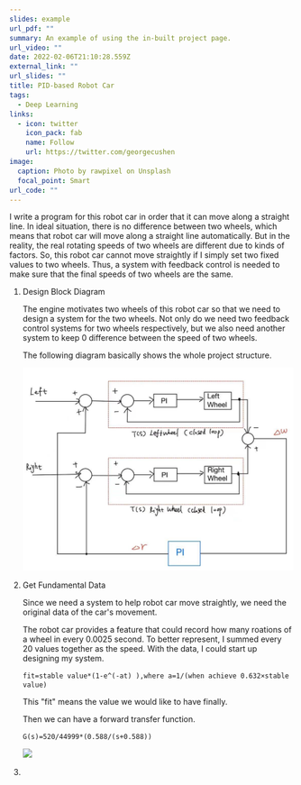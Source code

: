 ```yaml
---
slides: example
url_pdf: ""
summary: An example of using the in-built project page.
url_video: ""
date: 2022-02-06T21:10:28.559Z
external_link: ""
url_slides: ""
title: PID-based Robot Car
tags:
  - Deep Learning
links:
  - icon: twitter
    icon_pack: fab
    name: Follow
    url: https://twitter.com/georgecushen
image:
  caption: Photo by rawpixel on Unsplash
  focal_point: Smart
url_code: ""
---
```

I write a program for this robot car in order that it can move along a straight line. In ideal situation, there is no difference between two wheels, which means that robot car will move along a straight line automatically. But in the reality, the real rotating speeds of two wheels are different due to kinds of factors. So, this robot car cannot move straightly if I simply set two fixed values to two wheels. Thus, a system with feedback control is needed to make sure that the final speeds of two wheels are the same.

1. Design Block Diagram

   The engine motivates two wheels of this robot car so that we need to design a system for the two wheels. Not only do we need two feedback control systems for two wheels respectively, but we also need another system to keep 0 difference between the speed of two wheels.

   The following diagram basically shows the whole project structure.

   ![](1.jpg)
2. Get Fundamental Data

   Since we need a system to help robot car move straightly, we need the original data of the car's movement. 

   The robot car provides a feature that could record how many roations of a wheel in every 0.0025 second. To better represent, I summed every 20 values together as the speed. With the data, I could start up designing my system.

   ```
   fit=stable value*(1-e^(-at) ),where a=1/(when achieve 0.632×stable value)
   ```

   This "fit" means the value we would like to have finally.

   Then we can have a forward transfer function.

   ```
   G(s)=520/44999*(0.588/(s+0.588))
   ```

   <!--\[if gte mso 9]><xml>
    <o:OfficeDocumentSettings>
     <o:AllowPNG/>
    </o:OfficeDocumentSettings>
   </xml><!\[endif]-->

   <!--\[if gte mso 9]><xml>
    <w:WordDocument>
     <w:View>Normal</w:View>
     <w:Zoom>0</w:Zoom>
     <w:TrackMoves/>
     <w:TrackFormatting/>
     <w:PunctuationKerning/>
     <w:DrawingGridVerticalSpacing>7.8 磅</w:DrawingGridVerticalSpacing>
     <w:DisplayHorizontalDrawingGridEvery>0</w:DisplayHorizontalDrawingGridEvery>
     <w:DisplayVerticalDrawingGridEvery>2</w:DisplayVerticalDrawingGridEvery>
     <w:ValidateAgainstSchemas/>
     <w:SaveIfXMLInvalid>false</w:SaveIfXMLInvalid>
     <w:IgnoreMixedContent>false</w:IgnoreMixedContent>
     <w:AlwaysShowPlaceholderText>false</w:AlwaysShowPlaceholderText>
     <w:DoNotPromoteQF/>
     <w:LidThemeOther>EN-US</w:LidThemeOther>
     <w:LidThemeAsian>ZH-CN</w:LidThemeAsian>
     <w:LidThemeComplexScript>X-NONE</w:LidThemeComplexScript>
     <w:Compatibility>
      <w:SpaceForUL/>
      <w:BalanceSingleByteDoubleByteWidth/>
      <w:DoNotLeaveBackslashAlone/>
      <w:ULTrailSpace/>
      <w:DoNotExpandShiftReturn/>
      <w:AdjustLineHeightInTable/>
      <w:BreakWrappedTables/>
      <w:SnapToGridInCell/>
      <w:WrapTextWithPunct/>
      <w:UseAsianBreakRules/>
      <w:DontGrowAutofit/>
      <w:SplitPgBreakAndParaMark/>
      <w:EnableOpenTypeKerning/>
      <w:DontFlipMirrorIndents/>
      <w:OverrideTableStyleHps/>
      <w:UseFELayout/>
     </w:Compatibility>
     <m:mathPr>
      <m:mathFont m:val="Cambria Math"/>
      <m:brkBin m:val="before"/>
      <m:brkBinSub m:val="&#45;-"/>
      <m:smallFrac m:val="off"/>
      <m:dispDef/>
      <m:lMargin m:val="0"/>
      <m:rMargin m:val="0"/>
      <m:defJc m:val="centerGroup"/>
      <m:wrapIndent m:val="1440"/>
      <m:intLim m:val="subSup"/>
      <m:naryLim m:val="undOvr"/>
     </m:mathPr></w:WordDocument>
   </xml><!\[endif]-->

   <!--\[if gte mso 9]><xml>
    <w:LatentStyles DefLockedState="false" DefUnhideWhenUsed="false"
     DefSemiHidden="false" DefQFormat="false" DefPriority="99"
     LatentStyleCount="376">
     <w:LsdException Locked="false" Priority="0" QFormat="true" Name="Normal"/>
     <w:LsdException Locked="false" Priority="9" QFormat="true" Name="heading 1"/>
     <w:LsdException Locked="false" Priority="9" SemiHidden="true"
      UnhideWhenUsed="true" QFormat="true" Name="heading 2"/>
     <w:LsdException Locked="false" Priority="9" SemiHidden="true"
      UnhideWhenUsed="true" QFormat="true" Name="heading 3"/>
     <w:LsdException Locked="false" Priority="9" SemiHidden="true"
      UnhideWhenUsed="true" QFormat="true" Name="heading 4"/>
     <w:LsdException Locked="false" Priority="9" SemiHidden="true"
      UnhideWhenUsed="true" QFormat="true" Name="heading 5"/>
     <w:LsdException Locked="false" Priority="9" SemiHidden="true"
      UnhideWhenUsed="true" QFormat="true" Name="heading 6"/>
     <w:LsdException Locked="false" Priority="9" SemiHidden="true"
      UnhideWhenUsed="true" QFormat="true" Name="heading 7"/>
     <w:LsdException Locked="false" Priority="9" SemiHidden="true"
      UnhideWhenUsed="true" QFormat="true" Name="heading 8"/>
     <w:LsdException Locked="false" Priority="9" SemiHidden="true"
      UnhideWhenUsed="true" QFormat="true" Name="heading 9"/>
     <w:LsdException Locked="false" SemiHidden="true" UnhideWhenUsed="true"
      Name="index 1"/>
     <w:LsdException Locked="false" SemiHidden="true" UnhideWhenUsed="true"
      Name="index 2"/>
     <w:LsdException Locked="false" SemiHidden="true" UnhideWhenUsed="true"
      Name="index 3"/>
     <w:LsdException Locked="false" SemiHidden="true" UnhideWhenUsed="true"
      Name="index 4"/>
     <w:LsdException Locked="false" SemiHidden="true" UnhideWhenUsed="true"
      Name="index 5"/>
     <w:LsdException Locked="false" SemiHidden="true" UnhideWhenUsed="true"
      Name="index 6"/>
     <w:LsdException Locked="false" SemiHidden="true" UnhideWhenUsed="true"
      Name="index 7"/>
     <w:LsdException Locked="false" SemiHidden="true" UnhideWhenUsed="true"
      Name="index 8"/>
     <w:LsdException Locked="false" SemiHidden="true" UnhideWhenUsed="true"
      Name="index 9"/>
     <w:LsdException Locked="false" Priority="39" SemiHidden="true"
      UnhideWhenUsed="true" Name="toc 1"/>
     <w:LsdException Locked="false" Priority="39" SemiHidden="true"
      UnhideWhenUsed="true" Name="toc 2"/>
     <w:LsdException Locked="false" Priority="39" SemiHidden="true"
      UnhideWhenUsed="true" Name="toc 3"/>
     <w:LsdException Locked="false" Priority="39" SemiHidden="true"
      UnhideWhenUsed="true" Name="toc 4"/>
     <w:LsdException Locked="false" Priority="39" SemiHidden="true"
      UnhideWhenUsed="true" Name="toc 5"/>
     <w:LsdException Locked="false" Priority="39" SemiHidden="true"
      UnhideWhenUsed="true" Name="toc 6"/>
     <w:LsdException Locked="false" Priority="39" SemiHidden="true"
      UnhideWhenUsed="true" Name="toc 7"/>
     <w:LsdException Locked="false" Priority="39" SemiHidden="true"
      UnhideWhenUsed="true" Name="toc 8"/>
     <w:LsdException Locked="false" Priority="39" SemiHidden="true"
      UnhideWhenUsed="true" Name="toc 9"/>
     <w:LsdException Locked="false" SemiHidden="true" UnhideWhenUsed="true"
      Name="Normal Indent"/>
     <w:LsdException Locked="false" SemiHidden="true" UnhideWhenUsed="true"
      Name="footnote text"/>
     <w:LsdException Locked="false" SemiHidden="true" UnhideWhenUsed="true"
      Name="annotation text"/>
     <w:LsdException Locked="false" SemiHidden="true" UnhideWhenUsed="true"
      Name="header"/>
     <w:LsdException Locked="false" SemiHidden="true" UnhideWhenUsed="true"
      Name="footer"/>
     <w:LsdException Locked="false" SemiHidden="true" UnhideWhenUsed="true"
      Name="index heading"/>
     <w:LsdException Locked="false" Priority="35" SemiHidden="true"
      UnhideWhenUsed="true" QFormat="true" Name="caption"/>
     <w:LsdException Locked="false" SemiHidden="true" UnhideWhenUsed="true"
      Name="table of figures"/>
     <w:LsdException Locked="false" SemiHidden="true" UnhideWhenUsed="true"
      Name="envelope address"/>
     <w:LsdException Locked="false" SemiHidden="true" UnhideWhenUsed="true"
      Name="envelope return"/>
     <w:LsdException Locked="false" SemiHidden="true" UnhideWhenUsed="true"
      Name="footnote reference"/>
     <w:LsdException Locked="false" SemiHidden="true" UnhideWhenUsed="true"
      Name="annotation reference"/>
     <w:LsdException Locked="false" SemiHidden="true" UnhideWhenUsed="true"
      Name="line number"/>
     <w:LsdException Locked="false" SemiHidden="true" UnhideWhenUsed="true"
      Name="page number"/>
     <w:LsdException Locked="false" SemiHidden="true" UnhideWhenUsed="true"
      Name="endnote reference"/>
     <w:LsdException Locked="false" SemiHidden="true" UnhideWhenUsed="true"
      Name="endnote text"/>
     <w:LsdException Locked="false" SemiHidden="true" UnhideWhenUsed="true"
      Name="table of authorities"/>
     <w:LsdException Locked="false" SemiHidden="true" UnhideWhenUsed="true"
      Name="macro"/>
     <w:LsdException Locked="false" SemiHidden="true" UnhideWhenUsed="true"
      Name="toa heading"/>
     <w:LsdException Locked="false" SemiHidden="true" UnhideWhenUsed="true"
      Name="List"/>
     <w:LsdException Locked="false" SemiHidden="true" UnhideWhenUsed="true"
      Name="List Bullet"/>
     <w:LsdException Locked="false" SemiHidden="true" UnhideWhenUsed="true"
      Name="List Number"/>
     <w:LsdException Locked="false" SemiHidden="true" UnhideWhenUsed="true"
      Name="List 2"/>
     <w:LsdException Locked="false" SemiHidden="true" UnhideWhenUsed="true"
      Name="List 3"/>
     <w:LsdException Locked="false" SemiHidden="true" UnhideWhenUsed="true"
      Name="List 4"/>
     <w:LsdException Locked="false" SemiHidden="true" UnhideWhenUsed="true"
      Name="List 5"/>
     <w:LsdException Locked="false" SemiHidden="true" UnhideWhenUsed="true"
      Name="List Bullet 2"/>
     <w:LsdException Locked="false" SemiHidden="true" UnhideWhenUsed="true"
      Name="List Bullet 3"/>
     <w:LsdException Locked="false" SemiHidden="true" UnhideWhenUsed="true"
      Name="List Bullet 4"/>
     <w:LsdException Locked="false" SemiHidden="true" UnhideWhenUsed="true"
      Name="List Bullet 5"/>
     <w:LsdException Locked="false" SemiHidden="true" UnhideWhenUsed="true"
      Name="List Number 2"/>
     <w:LsdException Locked="false" SemiHidden="true" UnhideWhenUsed="true"
      Name="List Number 3"/>
     <w:LsdException Locked="false" SemiHidden="true" UnhideWhenUsed="true"
      Name="List Number 4"/>
     <w:LsdException Locked="false" SemiHidden="true" UnhideWhenUsed="true"
      Name="List Number 5"/>
     <w:LsdException Locked="false" Priority="10" QFormat="true" Name="Title"/>
     <w:LsdException Locked="false" SemiHidden="true" UnhideWhenUsed="true"
      Name="Closing"/>
     <w:LsdException Locked="false" SemiHidden="true" UnhideWhenUsed="true"
      Name="Signature"/>
     <w:LsdException Locked="false" Priority="1" SemiHidden="true"
      UnhideWhenUsed="true" Name="Default Paragraph Font"/>
     <w:LsdException Locked="false" SemiHidden="true" UnhideWhenUsed="true"
      Name="Body Text"/>
     <w:LsdException Locked="false" SemiHidden="true" UnhideWhenUsed="true"
      Name="Body Text Indent"/>
     <w:LsdException Locked="false" SemiHidden="true" UnhideWhenUsed="true"
      Name="List Continue"/>
     <w:LsdException Locked="false" SemiHidden="true" UnhideWhenUsed="true"
      Name="List Continue 2"/>
     <w:LsdException Locked="false" SemiHidden="true" UnhideWhenUsed="true"
      Name="List Continue 3"/>
     <w:LsdException Locked="false" SemiHidden="true" UnhideWhenUsed="true"
      Name="List Continue 4"/>
     <w:LsdException Locked="false" SemiHidden="true" UnhideWhenUsed="true"
      Name="List Continue 5"/>
     <w:LsdException Locked="false" SemiHidden="true" UnhideWhenUsed="true"
      Name="Message Header"/>
     <w:LsdException Locked="false" Priority="11" QFormat="true" Name="Subtitle"/>
     <w:LsdException Locked="false" SemiHidden="true" UnhideWhenUsed="true"
      Name="Salutation"/>
     <w:LsdException Locked="false" SemiHidden="true" UnhideWhenUsed="true"
      Name="Date"/>
     <w:LsdException Locked="false" SemiHidden="true" UnhideWhenUsed="true"
      Name="Body Text First Indent"/>
     <w:LsdException Locked="false" SemiHidden="true" UnhideWhenUsed="true"
      Name="Body Text First Indent 2"/>
     <w:LsdException Locked="false" SemiHidden="true" UnhideWhenUsed="true"
      Name="Note Heading"/>
     <w:LsdException Locked="false" SemiHidden="true" UnhideWhenUsed="true"
      Name="Body Text 2"/>
     <w:LsdException Locked="false" SemiHidden="true" UnhideWhenUsed="true"
      Name="Body Text 3"/>
     <w:LsdException Locked="false" SemiHidden="true" UnhideWhenUsed="true"
      Name="Body Text Indent 2"/>
     <w:LsdException Locked="false" SemiHidden="true" UnhideWhenUsed="true"
      Name="Body Text Indent 3"/>
     <w:LsdException Locked="false" SemiHidden="true" UnhideWhenUsed="true"
      Name="Block Text"/>
     <w:LsdException Locked="false" SemiHidden="true" UnhideWhenUsed="true"
      Name="Hyperlink"/>
     <w:LsdException Locked="false" SemiHidden="true" UnhideWhenUsed="true"
      Name="FollowedHyperlink"/>
     <w:LsdException Locked="false" Priority="22" QFormat="true" Name="Strong"/>
     <w:LsdException Locked="false" Priority="20" QFormat="true" Name="Emphasis"/>
     <w:LsdException Locked="false" SemiHidden="true" UnhideWhenUsed="true"
      Name="Document Map"/>
     <w:LsdException Locked="false" SemiHidden="true" UnhideWhenUsed="true"
      Name="Plain Text"/>
     <w:LsdException Locked="false" SemiHidden="true" UnhideWhenUsed="true"
      Name="E-mail Signature"/>
     <w:LsdException Locked="false" SemiHidden="true" UnhideWhenUsed="true"
      Name="HTML Top of Form"/>
     <w:LsdException Locked="false" SemiHidden="true" UnhideWhenUsed="true"
      Name="HTML Bottom of Form"/>
     <w:LsdException Locked="false" SemiHidden="true" UnhideWhenUsed="true"
      Name="Normal (Web)"/>
     <w:LsdException Locked="false" SemiHidden="true" UnhideWhenUsed="true"
      Name="HTML Acronym"/>
     <w:LsdException Locked="false" SemiHidden="true" UnhideWhenUsed="true"
      Name="HTML Address"/>
     <w:LsdException Locked="false" SemiHidden="true" UnhideWhenUsed="true"
      Name="HTML Cite"/>
     <w:LsdException Locked="false" SemiHidden="true" UnhideWhenUsed="true"
      Name="HTML Code"/>
     <w:LsdException Locked="false" SemiHidden="true" UnhideWhenUsed="true"
      Name="HTML Definition"/>
     <w:LsdException Locked="false" SemiHidden="true" UnhideWhenUsed="true"
      Name="HTML Keyboard"/>
     <w:LsdException Locked="false" SemiHidden="true" UnhideWhenUsed="true"
      Name="HTML Preformatted"/>
     <w:LsdException Locked="false" SemiHidden="true" UnhideWhenUsed="true"
      Name="HTML Sample"/>
     <w:LsdException Locked="false" SemiHidden="true" UnhideWhenUsed="true"
      Name="HTML Typewriter"/>
     <w:LsdException Locked="false" SemiHidden="true" UnhideWhenUsed="true"
      Name="HTML Variable"/>
     <w:LsdException Locked="false" SemiHidden="true" UnhideWhenUsed="true"
      Name="Normal Table"/>
     <w:LsdException Locked="false" SemiHidden="true" UnhideWhenUsed="true"
      Name="annotation subject"/>
     <w:LsdException Locked="false" SemiHidden="true" UnhideWhenUsed="true"
      Name="No List"/>
     <w:LsdException Locked="false" SemiHidden="true" UnhideWhenUsed="true"
      Name="Outline List 1"/>
     <w:LsdException Locked="false" SemiHidden="true" UnhideWhenUsed="true"
      Name="Outline List 2"/>
     <w:LsdException Locked="false" SemiHidden="true" UnhideWhenUsed="true"
      Name="Outline List 3"/>
     <w:LsdException Locked="false" SemiHidden="true" UnhideWhenUsed="true"
      Name="Table Simple 1"/>
     <w:LsdException Locked="false" SemiHidden="true" UnhideWhenUsed="true"
      Name="Table Simple 2"/>
     <w:LsdException Locked="false" SemiHidden="true" UnhideWhenUsed="true"
      Name="Table Simple 3"/>
     <w:LsdException Locked="false" SemiHidden="true" UnhideWhenUsed="true"
      Name="Table Classic 1"/>
     <w:LsdException Locked="false" SemiHidden="true" UnhideWhenUsed="true"
      Name="Table Classic 2"/>
     <w:LsdException Locked="false" SemiHidden="true" UnhideWhenUsed="true"
      Name="Table Classic 3"/>
     <w:LsdException Locked="false" SemiHidden="true" UnhideWhenUsed="true"
      Name="Table Classic 4"/>
     <w:LsdException Locked="false" SemiHidden="true" UnhideWhenUsed="true"
      Name="Table Colorful 1"/>
     <w:LsdException Locked="false" SemiHidden="true" UnhideWhenUsed="true"
      Name="Table Colorful 2"/>
     <w:LsdException Locked="false" SemiHidden="true" UnhideWhenUsed="true"
      Name="Table Colorful 3"/>
     <w:LsdException Locked="false" SemiHidden="true" UnhideWhenUsed="true"
      Name="Table Columns 1"/>
     <w:LsdException Locked="false" SemiHidden="true" UnhideWhenUsed="true"
      Name="Table Columns 2"/>
     <w:LsdException Locked="false" SemiHidden="true" UnhideWhenUsed="true"
      Name="Table Columns 3"/>
     <w:LsdException Locked="false" SemiHidden="true" UnhideWhenUsed="true"
      Name="Table Columns 4"/>
     <w:LsdException Locked="false" SemiHidden="true" UnhideWhenUsed="true"
      Name="Table Columns 5"/>
     <w:LsdException Locked="false" SemiHidden="true" UnhideWhenUsed="true"
      Name="Table Grid 1"/>
     <w:LsdException Locked="false" SemiHidden="true" UnhideWhenUsed="true"
      Name="Table Grid 2"/>
     <w:LsdException Locked="false" SemiHidden="true" UnhideWhenUsed="true"
      Name="Table Grid 3"/>
     <w:LsdException Locked="false" SemiHidden="true" UnhideWhenUsed="true"
      Name="Table Grid 4"/>
     <w:LsdException Locked="false" SemiHidden="true" UnhideWhenUsed="true"
      Name="Table Grid 5"/>
     <w:LsdException Locked="false" SemiHidden="true" UnhideWhenUsed="true"
      Name="Table Grid 6"/>
     <w:LsdException Locked="false" SemiHidden="true" UnhideWhenUsed="true"
      Name="Table Grid 7"/>
     <w:LsdException Locked="false" SemiHidden="true" UnhideWhenUsed="true"
      Name="Table Grid 8"/>
     <w:LsdException Locked="false" SemiHidden="true" UnhideWhenUsed="true"
      Name="Table List 1"/>
     <w:LsdException Locked="false" SemiHidden="true" UnhideWhenUsed="true"
      Name="Table List 2"/>
     <w:LsdException Locked="false" SemiHidden="true" UnhideWhenUsed="true"
      Name="Table List 3"/>
     <w:LsdException Locked="false" SemiHidden="true" UnhideWhenUsed="true"
      Name="Table List 4"/>
     <w:LsdException Locked="false" SemiHidden="true" UnhideWhenUsed="true"
      Name="Table List 5"/>
     <w:LsdException Locked="false" SemiHidden="true" UnhideWhenUsed="true"
      Name="Table List 6"/>
     <w:LsdException Locked="false" SemiHidden="true" UnhideWhenUsed="true"
      Name="Table List 7"/>
     <w:LsdException Locked="false" SemiHidden="true" UnhideWhenUsed="true"
      Name="Table List 8"/>
     <w:LsdException Locked="false" SemiHidden="true" UnhideWhenUsed="true"
      Name="Table 3D effects 1"/>
     <w:LsdException Locked="false" SemiHidden="true" UnhideWhenUsed="true"
      Name="Table 3D effects 2"/>
     <w:LsdException Locked="false" SemiHidden="true" UnhideWhenUsed="true"
      Name="Table 3D effects 3"/>
     <w:LsdException Locked="false" SemiHidden="true" UnhideWhenUsed="true"
      Name="Table Contemporary"/>
     <w:LsdException Locked="false" SemiHidden="true" UnhideWhenUsed="true"
      Name="Table Elegant"/>
     <w:LsdException Locked="false" SemiHidden="true" UnhideWhenUsed="true"
      Name="Table Professional"/>
     <w:LsdException Locked="false" SemiHidden="true" UnhideWhenUsed="true"
      Name="Table Subtle 1"/>
     <w:LsdException Locked="false" SemiHidden="true" UnhideWhenUsed="true"
      Name="Table Subtle 2"/>
     <w:LsdException Locked="false" SemiHidden="true" UnhideWhenUsed="true"
      Name="Table Web 1"/>
     <w:LsdException Locked="false" SemiHidden="true" UnhideWhenUsed="true"
      Name="Table Web 2"/>
     <w:LsdException Locked="false" SemiHidden="true" UnhideWhenUsed="true"
      Name="Table Web 3"/>
     <w:LsdException Locked="false" SemiHidden="true" UnhideWhenUsed="true"
      Name="Balloon Text"/>
     <w:LsdException Locked="false" Priority="39" Name="Table Grid"/>
     <w:LsdException Locked="false" SemiHidden="true" UnhideWhenUsed="true"
      Name="Table Theme"/>
     <w:LsdException Locked="false" SemiHidden="true" Name="Placeholder Text"/>
     <w:LsdException Locked="false" Priority="1" QFormat="true" Name="No Spacing"/>
     <w:LsdException Locked="false" Priority="60" Name="Light Shading"/>
     <w:LsdException Locked="false" Priority="61" Name="Light List"/>
     <w:LsdException Locked="false" Priority="62" Name="Light Grid"/>
     <w:LsdException Locked="false" Priority="63" Name="Medium Shading 1"/>
     <w:LsdException Locked="false" Priority="64" Name="Medium Shading 2"/>
     <w:LsdException Locked="false" Priority="65" Name="Medium List 1"/>
     <w:LsdException Locked="false" Priority="66" Name="Medium List 2"/>
     <w:LsdException Locked="false" Priority="67" Name="Medium Grid 1"/>
     <w:LsdException Locked="false" Priority="68" Name="Medium Grid 2"/>
     <w:LsdException Locked="false" Priority="69" Name="Medium Grid 3"/>
     <w:LsdException Locked="false" Priority="70" Name="Dark List"/>
     <w:LsdException Locked="false" Priority="71" Name="Colorful Shading"/>
     <w:LsdException Locked="false" Priority="72" Name="Colorful List"/>
     <w:LsdException Locked="false" Priority="73" Name="Colorful Grid"/>
     <w:LsdException Locked="false" Priority="60" Name="Light Shading Accent 1"/>
     <w:LsdException Locked="false" Priority="61" Name="Light List Accent 1"/>
     <w:LsdException Locked="false" Priority="62" Name="Light Grid Accent 1"/>
     <w:LsdException Locked="false" Priority="63" Name="Medium Shading 1 Accent 1"/>
     <w:LsdException Locked="false" Priority="64" Name="Medium Shading 2 Accent 1"/>
     <w:LsdException Locked="false" Priority="65" Name="Medium List 1 Accent 1"/>
     <w:LsdException Locked="false" SemiHidden="true" Name="Revision"/>
     <w:LsdException Locked="false" Priority="34" QFormat="true"
      Name="List Paragraph"/>
     <w:LsdException Locked="false" Priority="29" QFormat="true" Name="Quote"/>
     <w:LsdException Locked="false" Priority="30" QFormat="true"
      Name="Intense Quote"/>
     <w:LsdException Locked="false" Priority="66" Name="Medium List 2 Accent 1"/>
     <w:LsdException Locked="false" Priority="67" Name="Medium Grid 1 Accent 1"/>
     <w:LsdException Locked="false" Priority="68" Name="Medium Grid 2 Accent 1"/>
     <w:LsdException Locked="false" Priority="69" Name="Medium Grid 3 Accent 1"/>
     <w:LsdException Locked="false" Priority="70" Name="Dark List Accent 1"/>
     <w:LsdException Locked="false" Priority="71" Name="Colorful Shading Accent 1"/>
     <w:LsdException Locked="false" Priority="72" Name="Colorful List Accent 1"/>
     <w:LsdException Locked="false" Priority="73" Name="Colorful Grid Accent 1"/>
     <w:LsdException Locked="false" Priority="60" Name="Light Shading Accent 2"/>
     <w:LsdException Locked="false" Priority="61" Name="Light List Accent 2"/>
     <w:LsdException Locked="false" Priority="62" Name="Light Grid Accent 2"/>
     <w:LsdException Locked="false" Priority="63" Name="Medium Shading 1 Accent 2"/>
     <w:LsdException Locked="false" Priority="64" Name="Medium Shading 2 Accent 2"/>
     <w:LsdException Locked="false" Priority="65" Name="Medium List 1 Accent 2"/>
     <w:LsdException Locked="false" Priority="66" Name="Medium List 2 Accent 2"/>
     <w:LsdException Locked="false" Priority="67" Name="Medium Grid 1 Accent 2"/>
     <w:LsdException Locked="false" Priority="68" Name="Medium Grid 2 Accent 2"/>
     <w:LsdException Locked="false" Priority="69" Name="Medium Grid 3 Accent 2"/>
     <w:LsdException Locked="false" Priority="70" Name="Dark List Accent 2"/>
     <w:LsdException Locked="false" Priority="71" Name="Colorful Shading Accent 2"/>
     <w:LsdException Locked="false" Priority="72" Name="Colorful List Accent 2"/>
     <w:LsdException Locked="false" Priority="73" Name="Colorful Grid Accent 2"/>
     <w:LsdException Locked="false" Priority="60" Name="Light Shading Accent 3"/>
     <w:LsdException Locked="false" Priority="61" Name="Light List Accent 3"/>
     <w:LsdException Locked="false" Priority="62" Name="Light Grid Accent 3"/>
     <w:LsdException Locked="false" Priority="63" Name="Medium Shading 1 Accent 3"/>
     <w:LsdException Locked="false" Priority="64" Name="Medium Shading 2 Accent 3"/>
     <w:LsdException Locked="false" Priority="65" Name="Medium List 1 Accent 3"/>
     <w:LsdException Locked="false" Priority="66" Name="Medium List 2 Accent 3"/>
     <w:LsdException Locked="false" Priority="67" Name="Medium Grid 1 Accent 3"/>
     <w:LsdException Locked="false" Priority="68" Name="Medium Grid 2 Accent 3"/>
     <w:LsdException Locked="false" Priority="69" Name="Medium Grid 3 Accent 3"/>
     <w:LsdException Locked="false" Priority="70" Name="Dark List Accent 3"/>
     <w:LsdException Locked="false" Priority="71" Name="Colorful Shading Accent 3"/>
     <w:LsdException Locked="false" Priority="72" Name="Colorful List Accent 3"/>
     <w:LsdException Locked="false" Priority="73" Name="Colorful Grid Accent 3"/>
     <w:LsdException Locked="false" Priority="60" Name="Light Shading Accent 4"/>
     <w:LsdException Locked="false" Priority="61" Name="Light List Accent 4"/>
     <w:LsdException Locked="false" Priority="62" Name="Light Grid Accent 4"/>
     <w:LsdException Locked="false" Priority="63" Name="Medium Shading 1 Accent 4"/>
     <w:LsdException Locked="false" Priority="64" Name="Medium Shading 2 Accent 4"/>
     <w:LsdException Locked="false" Priority="65" Name="Medium List 1 Accent 4"/>
     <w:LsdException Locked="false" Priority="66" Name="Medium List 2 Accent 4"/>
     <w:LsdException Locked="false" Priority="67" Name="Medium Grid 1 Accent 4"/>
     <w:LsdException Locked="false" Priority="68" Name="Medium Grid 2 Accent 4"/>
     <w:LsdException Locked="false" Priority="69" Name="Medium Grid 3 Accent 4"/>
     <w:LsdException Locked="false" Priority="70" Name="Dark List Accent 4"/>
     <w:LsdException Locked="false" Priority="71" Name="Colorful Shading Accent 4"/>
     <w:LsdException Locked="false" Priority="72" Name="Colorful List Accent 4"/>
     <w:LsdException Locked="false" Priority="73" Name="Colorful Grid Accent 4"/>
     <w:LsdException Locked="false" Priority="60" Name="Light Shading Accent 5"/>
     <w:LsdException Locked="false" Priority="61" Name="Light List Accent 5"/>
     <w:LsdException Locked="false" Priority="62" Name="Light Grid Accent 5"/>
     <w:LsdException Locked="false" Priority="63" Name="Medium Shading 1 Accent 5"/>
     <w:LsdException Locked="false" Priority="64" Name="Medium Shading 2 Accent 5"/>
     <w:LsdException Locked="false" Priority="65" Name="Medium List 1 Accent 5"/>
     <w:LsdException Locked="false" Priority="66" Name="Medium List 2 Accent 5"/>
     <w:LsdException Locked="false" Priority="67" Name="Medium Grid 1 Accent 5"/>
     <w:LsdException Locked="false" Priority="68" Name="Medium Grid 2 Accent 5"/>
     <w:LsdException Locked="false" Priority="69" Name="Medium Grid 3 Accent 5"/>
     <w:LsdException Locked="false" Priority="70" Name="Dark List Accent 5"/>
     <w:LsdException Locked="false" Priority="71" Name="Colorful Shading Accent 5"/>
     <w:LsdException Locked="false" Priority="72" Name="Colorful List Accent 5"/>
     <w:LsdException Locked="false" Priority="73" Name="Colorful Grid Accent 5"/>
     <w:LsdException Locked="false" Priority="60" Name="Light Shading Accent 6"/>
     <w:LsdException Locked="false" Priority="61" Name="Light List Accent 6"/>
     <w:LsdException Locked="false" Priority="62" Name="Light Grid Accent 6"/>
     <w:LsdException Locked="false" Priority="63" Name="Medium Shading 1 Accent 6"/>
     <w:LsdException Locked="false" Priority="64" Name="Medium Shading 2 Accent 6"/>
     <w:LsdException Locked="false" Priority="65" Name="Medium List 1 Accent 6"/>
     <w:LsdException Locked="false" Priority="66" Name="Medium List 2 Accent 6"/>
     <w:LsdException Locked="false" Priority="67" Name="Medium Grid 1 Accent 6"/>
     <w:LsdException Locked="false" Priority="68" Name="Medium Grid 2 Accent 6"/>
     <w:LsdException Locked="false" Priority="69" Name="Medium Grid 3 Accent 6"/>
     <w:LsdException Locked="false" Priority="70" Name="Dark List Accent 6"/>
     <w:LsdException Locked="false" Priority="71" Name="Colorful Shading Accent 6"/>
     <w:LsdException Locked="false" Priority="72" Name="Colorful List Accent 6"/>
     <w:LsdException Locked="false" Priority="73" Name="Colorful Grid Accent 6"/>
     <w:LsdException Locked="false" Priority="19" QFormat="true"
      Name="Subtle Emphasis"/>
     <w:LsdException Locked="false" Priority="21" QFormat="true"
      Name="Intense Emphasis"/>
     <w:LsdException Locked="false" Priority="31" QFormat="true"
      Name="Subtle Reference"/>
     <w:LsdException Locked="false" Priority="32" QFormat="true"
      Name="Intense Reference"/>
     <w:LsdException Locked="false" Priority="33" QFormat="true" Name="Book Title"/>
     <w:LsdException Locked="false" Priority="37" SemiHidden="true"
      UnhideWhenUsed="true" Name="Bibliography"/>
     <w:LsdException Locked="false" Priority="39" SemiHidden="true"
      UnhideWhenUsed="true" QFormat="true" Name="TOC Heading"/>
     <w:LsdException Locked="false" Priority="41" Name="Plain Table 1"/>
     <w:LsdException Locked="false" Priority="42" Name="Plain Table 2"/>
     <w:LsdException Locked="false" Priority="43" Name="Plain Table 3"/>
     <w:LsdException Locked="false" Priority="44" Name="Plain Table 4"/>
     <w:LsdException Locked="false" Priority="45" Name="Plain Table 5"/>
     <w:LsdException Locked="false" Priority="40" Name="Grid Table Light"/>
     <w:LsdException Locked="false" Priority="46" Name="Grid Table 1 Light"/>
     <w:LsdException Locked="false" Priority="47" Name="Grid Table 2"/>
     <w:LsdException Locked="false" Priority="48" Name="Grid Table 3"/>
     <w:LsdException Locked="false" Priority="49" Name="Grid Table 4"/>
     <w:LsdException Locked="false" Priority="50" Name="Grid Table 5 Dark"/>
     <w:LsdException Locked="false" Priority="51" Name="Grid Table 6 Colorful"/>
     <w:LsdException Locked="false" Priority="52" Name="Grid Table 7 Colorful"/>
     <w:LsdException Locked="false" Priority="46"
      Name="Grid Table 1 Light Accent 1"/>
     <w:LsdException Locked="false" Priority="47" Name="Grid Table 2 Accent 1"/>
     <w:LsdException Locked="false" Priority="48" Name="Grid Table 3 Accent 1"/>
     <w:LsdException Locked="false" Priority="49" Name="Grid Table 4 Accent 1"/>
     <w:LsdException Locked="false" Priority="50" Name="Grid Table 5 Dark Accent 1"/>
     <w:LsdException Locked="false" Priority="51"
      Name="Grid Table 6 Colorful Accent 1"/>
     <w:LsdException Locked="false" Priority="52"
      Name="Grid Table 7 Colorful Accent 1"/>
     <w:LsdException Locked="false" Priority="46"
      Name="Grid Table 1 Light Accent 2"/>
     <w:LsdException Locked="false" Priority="47" Name="Grid Table 2 Accent 2"/>
     <w:LsdException Locked="false" Priority="48" Name="Grid Table 3 Accent 2"/>
     <w:LsdException Locked="false" Priority="49" Name="Grid Table 4 Accent 2"/>
     <w:LsdException Locked="false" Priority="50" Name="Grid Table 5 Dark Accent 2"/>
     <w:LsdException Locked="false" Priority="51"
      Name="Grid Table 6 Colorful Accent 2"/>
     <w:LsdException Locked="false" Priority="52"
      Name="Grid Table 7 Colorful Accent 2"/>
     <w:LsdException Locked="false" Priority="46"
      Name="Grid Table 1 Light Accent 3"/>
     <w:LsdException Locked="false" Priority="47" Name="Grid Table 2 Accent 3"/>
     <w:LsdException Locked="false" Priority="48" Name="Grid Table 3 Accent 3"/>
     <w:LsdException Locked="false" Priority="49" Name="Grid Table 4 Accent 3"/>
     <w:LsdException Locked="false" Priority="50" Name="Grid Table 5 Dark Accent 3"/>
     <w:LsdException Locked="false" Priority="51"
      Name="Grid Table 6 Colorful Accent 3"/>
     <w:LsdException Locked="false" Priority="52"
      Name="Grid Table 7 Colorful Accent 3"/>
     <w:LsdException Locked="false" Priority="46"
      Name="Grid Table 1 Light Accent 4"/>
     <w:LsdException Locked="false" Priority="47" Name="Grid Table 2 Accent 4"/>
     <w:LsdException Locked="false" Priority="48" Name="Grid Table 3 Accent 4"/>
     <w:LsdException Locked="false" Priority="49" Name="Grid Table 4 Accent 4"/>
     <w:LsdException Locked="false" Priority="50" Name="Grid Table 5 Dark Accent 4"/>
     <w:LsdException Locked="false" Priority="51"
      Name="Grid Table 6 Colorful Accent 4"/>
     <w:LsdException Locked="false" Priority="52"
      Name="Grid Table 7 Colorful Accent 4"/>
     <w:LsdException Locked="false" Priority="46"
      Name="Grid Table 1 Light Accent 5"/>
     <w:LsdException Locked="false" Priority="47" Name="Grid Table 2 Accent 5"/>
     <w:LsdException Locked="false" Priority="48" Name="Grid Table 3 Accent 5"/>
     <w:LsdException Locked="false" Priority="49" Name="Grid Table 4 Accent 5"/>
     <w:LsdException Locked="false" Priority="50" Name="Grid Table 5 Dark Accent 5"/>
     <w:LsdException Locked="false" Priority="51"
      Name="Grid Table 6 Colorful Accent 5"/>
     <w:LsdException Locked="false" Priority="52"
      Name="Grid Table 7 Colorful Accent 5"/>
     <w:LsdException Locked="false" Priority="46"
      Name="Grid Table 1 Light Accent 6"/>
     <w:LsdException Locked="false" Priority="47" Name="Grid Table 2 Accent 6"/>
     <w:LsdException Locked="false" Priority="48" Name="Grid Table 3 Accent 6"/>
     <w:LsdException Locked="false" Priority="49" Name="Grid Table 4 Accent 6"/>
     <w:LsdException Locked="false" Priority="50" Name="Grid Table 5 Dark Accent 6"/>
     <w:LsdException Locked="false" Priority="51"
      Name="Grid Table 6 Colorful Accent 6"/>
     <w:LsdException Locked="false" Priority="52"
      Name="Grid Table 7 Colorful Accent 6"/>
     <w:LsdException Locked="false" Priority="46" Name="List Table 1 Light"/>
     <w:LsdException Locked="false" Priority="47" Name="List Table 2"/>
     <w:LsdException Locked="false" Priority="48" Name="List Table 3"/>
     <w:LsdException Locked="false" Priority="49" Name="List Table 4"/>
     <w:LsdException Locked="false" Priority="50" Name="List Table 5 Dark"/>
     <w:LsdException Locked="false" Priority="51" Name="List Table 6 Colorful"/>
     <w:LsdException Locked="false" Priority="52" Name="List Table 7 Colorful"/>
     <w:LsdException Locked="false" Priority="46"
      Name="List Table 1 Light Accent 1"/>
     <w:LsdException Locked="false" Priority="47" Name="List Table 2 Accent 1"/>
     <w:LsdException Locked="false" Priority="48" Name="List Table 3 Accent 1"/>
     <w:LsdException Locked="false" Priority="49" Name="List Table 4 Accent 1"/>
     <w:LsdException Locked="false" Priority="50" Name="List Table 5 Dark Accent 1"/>
     <w:LsdException Locked="false" Priority="51"
      Name="List Table 6 Colorful Accent 1"/>
     <w:LsdException Locked="false" Priority="52"
      Name="List Table 7 Colorful Accent 1"/>
     <w:LsdException Locked="false" Priority="46"
      Name="List Table 1 Light Accent 2"/>
     <w:LsdException Locked="false" Priority="47" Name="List Table 2 Accent 2"/>
     <w:LsdException Locked="false" Priority="48" Name="List Table 3 Accent 2"/>
     <w:LsdException Locked="false" Priority="49" Name="List Table 4 Accent 2"/>
     <w:LsdException Locked="false" Priority="50" Name="List Table 5 Dark Accent 2"/>
     <w:LsdException Locked="false" Priority="51"
      Name="List Table 6 Colorful Accent 2"/>
     <w:LsdException Locked="false" Priority="52"
      Name="List Table 7 Colorful Accent 2"/>
     <w:LsdException Locked="false" Priority="46"
      Name="List Table 1 Light Accent 3"/>
     <w:LsdException Locked="false" Priority="47" Name="List Table 2 Accent 3"/>
     <w:LsdException Locked="false" Priority="48" Name="List Table 3 Accent 3"/>
     <w:LsdException Locked="false" Priority="49" Name="List Table 4 Accent 3"/>
     <w:LsdException Locked="false" Priority="50" Name="List Table 5 Dark Accent 3"/>
     <w:LsdException Locked="false" Priority="51"
      Name="List Table 6 Colorful Accent 3"/>
     <w:LsdException Locked="false" Priority="52"
      Name="List Table 7 Colorful Accent 3"/>
     <w:LsdException Locked="false" Priority="46"
      Name="List Table 1 Light Accent 4"/>
     <w:LsdException Locked="false" Priority="47" Name="List Table 2 Accent 4"/>
     <w:LsdException Locked="false" Priority="48" Name="List Table 3 Accent 4"/>
     <w:LsdException Locked="false" Priority="49" Name="List Table 4 Accent 4"/>
     <w:LsdException Locked="false" Priority="50" Name="List Table 5 Dark Accent 4"/>
     <w:LsdException Locked="false" Priority="51"
      Name="List Table 6 Colorful Accent 4"/>
     <w:LsdException Locked="false" Priority="52"
      Name="List Table 7 Colorful Accent 4"/>
     <w:LsdException Locked="false" Priority="46"
      Name="List Table 1 Light Accent 5"/>
     <w:LsdException Locked="false" Priority="47" Name="List Table 2 Accent 5"/>
     <w:LsdException Locked="false" Priority="48" Name="List Table 3 Accent 5"/>
     <w:LsdException Locked="false" Priority="49" Name="List Table 4 Accent 5"/>
     <w:LsdException Locked="false" Priority="50" Name="List Table 5 Dark Accent 5"/>
     <w:LsdException Locked="false" Priority="51"
      Name="List Table 6 Colorful Accent 5"/>
     <w:LsdException Locked="false" Priority="52"
      Name="List Table 7 Colorful Accent 5"/>
     <w:LsdException Locked="false" Priority="46"
      Name="List Table 1 Light Accent 6"/>
     <w:LsdException Locked="false" Priority="47" Name="List Table 2 Accent 6"/>
     <w:LsdException Locked="false" Priority="48" Name="List Table 3 Accent 6"/>
     <w:LsdException Locked="false" Priority="49" Name="List Table 4 Accent 6"/>
     <w:LsdException Locked="false" Priority="50" Name="List Table 5 Dark Accent 6"/>
     <w:LsdException Locked="false" Priority="51"
      Name="List Table 6 Colorful Accent 6"/>
     <w:LsdException Locked="false" Priority="52"
      Name="List Table 7 Colorful Accent 6"/>
     <w:LsdException Locked="false" SemiHidden="true" UnhideWhenUsed="true"
      Name="Mention"/>
     <w:LsdException Locked="false" SemiHidden="true" UnhideWhenUsed="true"
      Name="Smart Hyperlink"/>
     <w:LsdException Locked="false" SemiHidden="true" UnhideWhenUsed="true"
      Name="Hashtag"/>
     <w:LsdException Locked="false" SemiHidden="true" UnhideWhenUsed="true"
      Name="Unresolved Mention"/>
     <w:LsdException Locked="false" SemiHidden="true" UnhideWhenUsed="true"
      Name="Smart Link"/>
    </w:LatentStyles>
   </xml><!\[endif]-->

   <!--\[if gte mso 10]>
   <style>
    /* Style Definitions */
    table.MsoNormalTable
   	{mso-style-name:普通表格;
   	mso-tstyle-rowband-size:0;
   	mso-tstyle-colband-size:0;
   	mso-style-noshow:yes;
   	mso-style-priority:99;
   	mso-style-parent:"";
   	mso-padding-alt:0cm 5.4pt 0cm 5.4pt;
   	mso-para-margin:0cm;
   	mso-pagination:widow-orphan;
   	font-size:10.5pt;
   	mso-bidi-font-size:11.0pt;
   	font-family:等线;
   	mso-ascii-font-family:等线;
   	mso-ascii-theme-font:minor-latin;
   	mso-fareast-font-family:等线;
   	mso-fareast-theme-font:minor-fareast;
   	mso-hansi-font-family:等线;
   	mso-hansi-theme-font:minor-latin;
   	mso-font-kerning:1.0pt;}
   </style>
   <!\[endif]-->

   <!--StartFragment-->

   <!--\[if gte msEquation 12]><m:oMathPara><m:oMath><i
     style='mso-bidi-font-style:normal'><span lang=EN-US style='font-size:12.0pt;
     font-family:"Cambria Math",serif;mso-bidi-font-family:"Times New Roman"'><m:r>G</m:r></span></i><m:d><m:dPr><span
       style='font-size:12.0pt;mso-ansi-font-size:12.0pt;mso-bidi-font-size:12.0pt;
       font-family:"Cambria Math",serif;mso-ascii-font-family:"Cambria Math";
       mso-hansi-font-family:"Cambria Math";mso-bidi-font-family:"Times New Roman";
       font-style:italic;mso-bidi-font-style:normal'><m:ctrlPr></m:ctrlPr></span></m:dPr><m:e><i
       style='mso-bidi-font-style:normal'><span lang=EN-US style='font-size:12.0pt;
       font-family:"Cambria Math",serif;mso-bidi-font-family:"Times New Roman"'><m:r>s</m:r></span></i></m:e></m:d><i
     style='mso-bidi-font-style:normal'><span lang=EN-US style='font-size:12.0pt;
     font-family:"Cambria Math",serif;mso-bidi-font-family:"Times New Roman"'><m:r>=</m:r></span></i><m:f><m:fPr><span
       style='font-size:12.0pt;mso-ansi-font-size:12.0pt;mso-bidi-font-size:12.0pt;
       font-family:"Cambria Math",serif;mso-ascii-font-family:"Cambria Math";
       mso-hansi-font-family:"Cambria Math";mso-bidi-font-family:"Times New Roman";
       font-style:italic;mso-bidi-font-style:normal'><m:ctrlPr></m:ctrlPr></span></m:fPr><m:num><i
       style='mso-bidi-font-style:normal'><span lang=EN-US style='font-size:12.0pt;
       font-family:"Cambria Math",serif;mso-bidi-font-family:"Times New Roman"'><m:r>520</m:r></span></i></m:num><m:den><i
       style='mso-bidi-font-style:normal'><span lang=EN-US style='font-size:12.0pt;
       font-family:"Cambria Math",serif;mso-bidi-font-family:"Times New Roman"'><m:r>44999</m:r></span></i></m:den></m:f><i
     style='mso-bidi-font-style:normal'><span lang=EN-US style='font-size:12.0pt;
     font-family:"Cambria Math",serif;mso-bidi-font-family:"Times New Roman"'><m:r>(</m:r></span></i><m:f><m:fPr><span
       style='font-size:12.0pt;mso-ansi-font-size:12.0pt;mso-bidi-font-size:12.0pt;
       font-family:"Cambria Math",serif;mso-ascii-font-family:"Cambria Math";
       mso-hansi-font-family:"Cambria Math";mso-bidi-font-family:"Times New Roman";
       font-style:italic;mso-bidi-font-style:normal'><m:ctrlPr></m:ctrlPr></span></m:fPr><m:num><i
       style='mso-bidi-font-style:normal'><span lang=EN-US style='font-size:12.0pt;
       font-family:"Cambria Math",serif;mso-bidi-font-family:"Times New Roman"'><m:r>0.588</m:r></span></i></m:num><m:den><i
       style='mso-bidi-font-style:normal'><span lang=EN-US style='font-size:12.0pt;
       font-family:"Cambria Math",serif;mso-bidi-font-family:"Times New Roman"'><m:r>s</m:r><m:r>+0.588</m:r></span></i></m:den></m:f><i
     style='mso-bidi-font-style:normal'><span lang=EN-US style='font-size:12.0pt;
     font-family:"Cambria Math",serif;mso-bidi-font-family:"Times New Roman"'><m:r>)</m:r></span></i></m:oMath></m:oMathPara><!\[endif]--><!--\[if !msEquation]--><!--\[if gte vml 1]><v:shapetype id="_x0000_t75"
    coordsize="21600,21600" o:spt="75" o:preferrelative="t" path="m@4@5l@4@11@9@11@9@5xe"
    filled="f" stroked="f">
    <v:stroke joinstyle="miter"/>
    <v:formulas>
     <v:f eqn="if lineDrawn pixelLineWidth 0"/>
     <v:f eqn="sum @0 1 0"/>
     <v:f eqn="sum 0 0 @1"/>
     <v:f eqn="prod @2 1 2"/>
     <v:f eqn="prod @3 21600 pixelWidth"/>
     <v:f eqn="prod @3 21600 pixelHeight"/>
     <v:f eqn="sum @0 0 1"/>
     <v:f eqn="prod @6 1 2"/>
     <v:f eqn="prod @7 21600 pixelWidth"/>
     <v:f eqn="sum @8 21600 0"/>
     <v:f eqn="prod @7 21600 pixelHeight"/>
     <v:f eqn="sum @10 21600 0"/>
    </v:formulas>
    <v:path o:extrusionok="f" gradientshapeok="t" o:connecttype="rect"/>
    <o:lock v:ext="edit" aspectratio="t"/>
   </v:shapetype><v:shape id="_x0000_i1025" type="#_x0000_t75" style='width:134pt;
    height:27.5pt'>
    <v:imagedata src="file:///C:/Users/zirui/AppData/Local/Temp/msohtmlclip1/01/clip_image001.png"
     o:title="" chromakey="white"/>
   </v:shape><!\[endif]--><!--\[if !vml]-->![](file:///C:/Users/zirui/AppData/Local/Temp/msohtmlclip1/01/clip_image002.png)<!--\[endif]--><!--\[endif]-->

   <!--EndFragment-->
3.